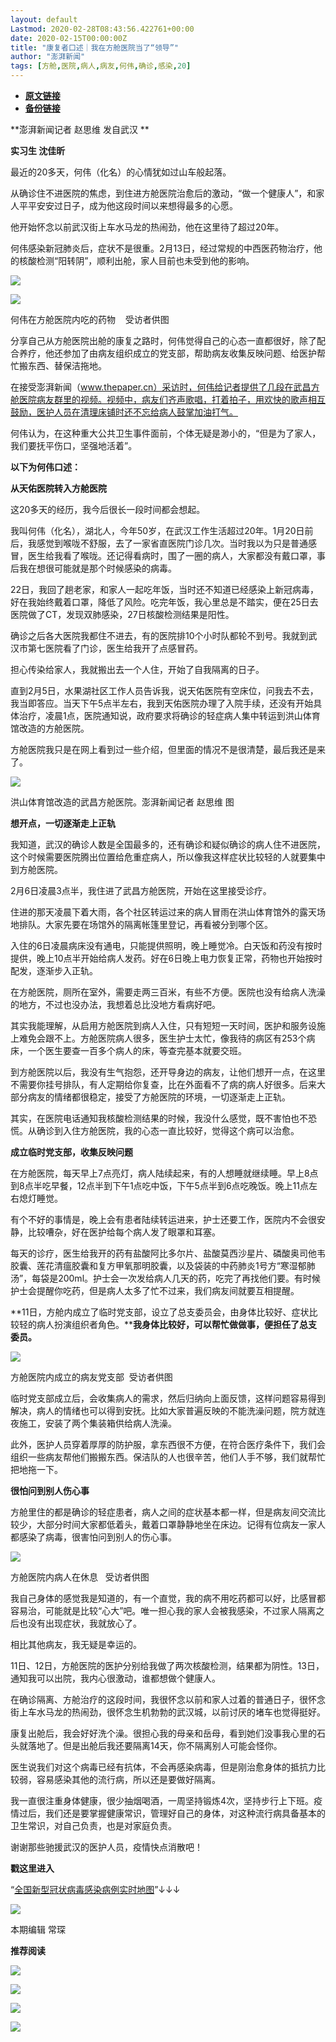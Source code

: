 ```yaml
---
layout: default
Lastmod: 2020-02-28T08:43:56.422761+00:00
date: 2020-02-15T00:00:00Z
title: "康复者口述｜我在方舱医院当了“领导”"
author: "澎湃新闻"
tags: [方舱,医院,病人,病友,何伟,确诊,感染,20]
---
```


* [**原文链接**](http://mp.weixin.qq.com/s?__biz=MjM5MzI5NTU3MQ==&mid=2651583381&idx=1&sn=a2cadde7f32814f5d3cd9e0da94ecf56&chksm=bd666e298a11e73f2b523215b7538729948add79823d63e3c4ffd0d3e10bff175ae3b0788e1b#rd)
* [**备份链接**](http://archive.today/QxIzA)


**澎湃新闻记者 赵思维 发自武汉 **

**实习生 沈佳昕**

  

最近的20多天，何伟（化名）的心情犹如过山车般起落。

  
从确诊住不进医院的焦虑，到住进方舱医院治愈后的激动，“做一个健康人”，和家人平平安安过日子，成为他这段时间以来想得最多的心愿。

  
他开始怀念以前武汉街上车水马龙的热闹劲，他在这里待了超过20年。

  
何伟感染新冠肺炎后，症状不是很重。2月13日，经过常规的中西医药物治疗，他的核酸检测“阳转阴”，顺利出舱，家人目前也未受到他的影响。  

  

![](/images/post/0b43e8e028c4d1b33675d7141171a171.jpg)

![](/images/post/69ed1437642b0df9aa26b323e423c691.jpg)

何伟在方舱医院内吃的药物    受访者供图

  

分享自己从方舱医院出舱的康复之路时，何伟觉得自己的心态一直都很好，除了配合养疗，他还参加了由病友组织成立的党支部，帮助病友收集反映问题、给医护帮忙搬东西、替保洁拖地。

  
在接受澎湃新闻（www.thepaper.cn）采访时，何伟给记者提供了几段在武昌方舱医院病友群里的视频。视频中，病友们齐声歌唱，打着拍子，用欢快的歌声相互鼓励，医护人员在清理床铺时还不忘给病人鼓掌加油打气。

  
何伟认为，在这种重大公共卫生事件面前，个体无疑是渺小的，“但是为了家人，我们要抚平伤口，坚强地活着”。

  
**以下为何伟口述：**

**从天佑医院转入方舱医院**

这20多天的经历，我今后很长一段时间都会想起。

  
我叫何伟（化名），湖北人，今年50岁，在武汉工作生活超过20年。1月20日前后，我感觉到喉咙不舒服，去了一家省直医院门诊几次。当时我以为只是普通感冒，医生给我看了喉咙。还记得看病时，围了一圈的病人，大家都没有戴口罩，事后我在想很可能就是那个时候感染的病毒。

  
22日，我回了趟老家，和家人一起吃年饭，当时还不知道已经感染上新冠病毒，好在我始终戴着口罩，降低了风险。吃完年饭，我心里总是不踏实，便在25日去医院做了CT，发现双肺感染，27日核酸检测结果是阳性。

  
确诊之后各大医院我都住不进去，有的医院排10个小时队都轮不到号。我就到武汉市第七医院看了门诊，医生给我开了点感冒药。

  
担心传染给家人，我就搬出去一个人住，开始了自我隔离的日子。

  
直到2月5日，水果湖社区工作人员告诉我，说天佑医院有空床位，问我去不去，我当即答应。当天下午5点半左右，我到天佑医院办理了入院手续，还没有开始具体治疗，凌晨1点，医院通知说，政府要求将确诊的轻症病人集中转运到洪山体育馆改造的方舱医院。

  
方舱医院我只是在网上看到过一些介绍，但里面的情况不是很清楚，最后我还是来了。  

  

![](/images/post/1c4c2be5302037e543240a8239f242ed.jpg)

洪山体育馆改造的武昌方舱医院。澎湃新闻记者 赵思维 图

  
**想开点，一切逐渐走上正轨**

我知道，武汉的确诊人数是全国最多的，还有确诊和疑似确诊的病人住不进医院，这个时候需要医院腾出位置给危重症病人，所以像我这样症状比较轻的人就要集中到方舱医院。

  
2月6日凌晨3点半，我住进了武昌方舱医院，开始在这里接受诊疗。

  
住进的那天凌晨下着大雨，各个社区转运过来的病人冒雨在洪山体育馆外的露天场地排队。大家先要在场馆外的隔离帐篷里登记，再看被分到哪个区。

  
入住的6日凌晨病床没有通电，只能提供照明，晚上睡觉冷。白天饭和药没有按时提供，晚上10点半开始给病人发药。好在6日晚上电力恢复正常，药物也开始按时配发，逐渐步入正轨。

  
在方舱医院，厕所在室外，需要走两三百米，有些不方便。医院也没有给病人洗澡的地方，不过也没办法，我想着总比没地方看病好吧。

  
其实我能理解，从启用方舱医院到病人入住，只有短短一天时间，医护和服务设施上难免会跟不上。方舱医院病人很多，医生护士太忙，像我待的病区有253个病床，一个医生要查一百多个病人的床，等查完基本就要交班。

  
到方舱医院以后，我没有生气抱怨，还开导身边的病友，让他们想开一点，在这里不需要你挂号排队，有人定期给你复查，比在外面看不了病的病人好很多。后来大部分病友的情绪都很稳定，接受了方舱医院的环境，一切逐渐走上正轨。

  
其实，在医院电话通知我核酸检测结果的时候，我没什么感觉，既不害怕也不恐慌。从确诊到入住方舱医院，我的心态一直比较好，觉得这个病可以治愈。

  
**成立临时党支部，收集反映问题**

在方舱医院，每天早上7点亮灯，病人陆续起来，有的人想睡就继续睡。早上8点到8点半吃早餐，12点半到下午1点吃中饭，下午5点半到6点吃晚饭。晚上11点左右熄灯睡觉。

  
有个不好的事情是，晚上会有患者陆续转运进来，护士还要工作，医院内不会很安静，比较嘈杂，好在医护给每个病人发了眼罩和耳塞。

  
每天的诊疗，医生给我开的药有盐酸阿比多尔片、盐酸莫西沙星片、磷酸奥司他韦胶囊、莲花清瘟胶囊和复方甲氧那明胶囊，以及袋装的中药肺炎1号方“寒湿郁肺汤”，每袋是200ml。护士会一次发给病人几天的药，吃完了再找他们要。有时候护士会提醒你吃药，但是病人太多了忙不过来，我们病友间就要互相提醒。

  
**11日，方舱内成立了临时党支部，设立了总支委员会，由身体比较好、症状比较轻的病人扮演组织者角色。****我身体比较好，可以帮忙做做事，便担任了总支委员。**  

  

![](/images/post/e9a57a4eac1fc50a7ad27c426accd11f.jpg)

方舱医院内成立的病友党支部  受访者供图

  
临时党支部成立后，会收集病人的需求，然后归纳向上面反馈，这样问题容易得到解决，病人的情绪也可以得到安抚。比如大家普遍反映的不能洗澡问题，院方就连夜施工，安装了两个集装箱供给病人洗澡。

  
此外，医护人员穿着厚厚的防护服，拿东西很不方便，在符合医疗条件下，我们会组织一些病友帮他们搬搬东西。保洁队的人也很辛苦，他们人手不够，我们就帮忙把地拖一下。

  
**很怕问到别人伤心事**

方舱里住的都是确诊的轻症患者，病人之间的症状基本都一样，但是病友间交流比较少，大部分时间大家都低着头，戴着口罩静静地坐在床边。记得有位病友一家人都感染了病毒，很害怕问到别人的伤心事。  

  

![](/images/post/8095d960250e081ddcb2842e452d75fc.jpg)

方舱医院内病人在休息   受访者供图

  
我自己身体的感觉我是知道的，有一个直觉，我的病不用吃药都可以好，比感冒都容易治，可能就是比较“心大”吧。唯一担心我的家人会被我感染，不过家人隔离之后也没有出现症状，我就放心了。

  
相比其他病友，我无疑是幸运的。

  
11日、12日，方舱医院的医护分别给我做了两次核酸检测，结果都为阴性。13日，通知我可以出院，我内心很激动，谁都想做个健康人。

  
在确诊隔离、方舱治疗的这段时间，我很怀念以前和家人过着的普通日子，很怀念街上车水马龙的热闹劲，很怀念生机勃勃的武汉城，以前讨厌的堵车也觉得挺好。

  
康复出舱后，我会好好洗个澡。很担心我的母亲和岳母，看到她们没事我心里的石头就落地了。但是出舱后我还要隔离14天，你不隔离别人可能会怪你。

  
医生说我们对这个病毒已经有抗体，不会再感染病毒，但是刚治愈身体的抵抗力比较弱，容易感染其他的流行病，所以还是要做好隔离。

  
我一直很注重身体健康，很少抽烟喝酒，一周坚持锻炼4次，坚持步行上下班。疫情过后，我们还是要掌握健康常识，管理好自己的身体，对这种流行病具备基本的卫生常识，对自己负责，也是对家庭负责。

  
谢谢那些驰援武汉的医护人员，疫情快点消散吧！

  

  

**戳这里进入**

“[全国新型冠状病毒感染病例实时地图](http://projects.thepaper.cn/thepaper-cases/839studio/feiyan/)”↓↓↓

[![](/images/post/15a4bc01c19b9e56f61d4f79069e4c63.jpg)](http://projects.thepaper.cn/thepaper-cases/839studio/feiyan/)

本期编辑 常琛  

  

**推荐阅读**

  

[![](/images/post/afe1628557e8c6e6301b8f75a76d4674.jpg)](http://mp.weixin.qq.com/s?__biz=MjM5MzI5NTU3MQ==&mid=2651582287&idx=1&sn=2c62ba866ec761d9741aed7d831214a3&chksm=bd6672f38a11fbe5c1c470d2d3e33c1f300bbbc77d24695486feb103a18ebe2389821bd59ebe&scene=21#wechat_redirect)

[![](/images/post/6c8a6322a108bdcfa23942f4ea70d6f8.jpg)](http://mp.weixin.qq.com/s?__biz=MjM5MzI5NTU3MQ==&mid=2651582049&idx=2&sn=d4e0bd334eaf5e0e31378f3c03039b0c&chksm=bd6673dd8a11facb3944ac9acda5c255a363f1e0063d1eb68d0bffd93b036eeb5ec93575ad6e&scene=21#wechat_redirect)

[![](/images/post/65c5c2be42482f1d7439c715bea9218c.jpg)](http://mp.weixin.qq.com/s?__biz=MjM5MzI5NTU3MQ==&mid=2651581366&idx=1&sn=c530e7b9f67d0752b8ba5883493c6cd3&chksm=bd66760a8a11ff1cf31bfd533425b24cbef9f8ce43830f2e5087bd4954d97311adeb3f9e4791&scene=21#wechat_redirect)

![](/images/post/faa036129172f4ba4cb775ad946d1eff.jpg)

